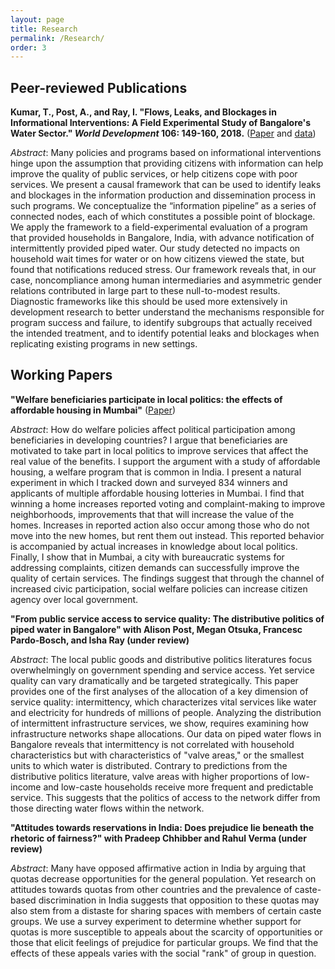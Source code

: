 ```yaml
---
layout: page
title: Research
permalink: /Research/
order: 3
---
```


## Peer-reviewed Publications
 
**Kumar, T., Post, A., and Ray, I. "Flows, Leaks, and Blockages in Informational Interventions: A Field Experimental Study of Bangalore's Water Sector." *World Development* 106: 149-160, 2018.** ([Paper](https://docs.google.com/viewer?a=v&pid=sites&srcid=ZGVmYXVsdGRvbWFpbnxhbGlzb25lcG9zdHxneDo2MjRlMWRiZDNlYzJlNWRl) and [data](https://dataverse.harvard.edu/dataset.xhtml?persistentId=doi:10.7910/DVN/ZMYDWN))
 
 *Abstract*: Many policies and programs based on informational interventions hinge upon the assumption that providing citizens with information can help improve the quality of public services, or help citizens cope with poor services. We present a causal framework that can be used to identify leaks and blockages in the information production and dissemination process in such programs. We conceptualize the “information pipeline” as a series of connected nodes, each of which constitutes a possible point of blockage. We apply the framework to a field-experimental evaluation of a program that provided households in Bangalore, India, with advance notification of intermittently provided piped water. Our study detected no impacts on household wait times for water or on how citizens viewed the state, but found that notifications reduced stress. Our framework reveals that, in our case, noncompliance among human intermediaries and asymmetric gender relations contributed in large part to these null-to-modest results. Diagnostic frameworks like this should be used more extensively in development research to better understand the mechanisms responsible for program success and failure, to identify subgroups that actually received the intended treatment, and to identify potential leaks and blockages when replicating existing programs in new settings.
 
## Working Papers

**"Welfare beneficiaries participate in local politics: the effects of affordable housing in Mumbai"** ([Paper](http://clickmetertracking.com/x8we))

*Abstract*: How do welfare policies affect political participation among beneficiaries in developing countries? I argue that beneficiaries are motivated to take part in local politics to improve services that affect the real value of the benefits. I support the argument with a study of affordable housing, a welfare program that is common in India. I present a natural experiment in which I tracked down and surveyed 834 winners and applicants of multiple affordable housing lotteries in Mumbai. I find that winning a home increases reported voting and complaint-making to improve neighborhoods, improvements that that will increase the value of the homes. Increases in reported action also occur among those who do not move into the new homes, but rent them out instead. This reported behavior is accompanied by actual increases in knowledge about local politics. Finally, I show that in Mumbai, a city with bureaucratic systems for addressing complaints, citizen demands can successfully improve the quality of certain services. The findings suggest that through the channel of increased civic participation, social welfare policies can increase citizen agency over local government.


**"From public service access to service quality: The distributive politics of piped water in Bangalore" with Alison Post, Megan Otsuka, Francesc Pardo-Bosch, and Isha Ray (under review)**

*Abstract*: The local public goods and distributive politics literatures focus overwhelmingly on government spending and service access. Yet service quality can vary dramatically and be targeted strategically. This paper provides one of the first analyses of the allocation of a key dimension of service quality: intermittency, which characterizes vital services like water and electricity for hundreds of millions of people. Analyzing the distribution of intermittent infrastructure services, we show, requires examining how infrastructure networks shape allocations. Our data on piped water flows in Bangalore reveals that intermittency is not correlated with household characteristics but with characteristics of "valve areas," or the smallest units to which water is distributed. Contrary to predictions from the distributive politics literature, valve areas with higher proportions of low- income and low-caste households receive more frequent and predictable service. This suggests that the politics of access to the network differ from those directing water flows within the network.


**"Attitudes towards reservations in India: Does prejudice lie beneath the rhetoric of fairness?" with Pradeep Chhibber and Rahul Verma (under review)**

*Abstract*: Many have opposed affirmative action in India by arguing that quotas decrease opportunities for the general population. Yet research on attitudes towards quotas from other countries and the prevalence of caste-based discrimination in India suggests that opposition to these quotas may also stem from a distaste for sharing spaces with members of certain caste groups. We use a survey experiment to determine whether support for quotas is more susceptible to appeals about the scarcity of opportunities or those that elicit feelings of prejudice for particular groups. We find that the effects of these appeals varies with the social "rank" of group in question.

